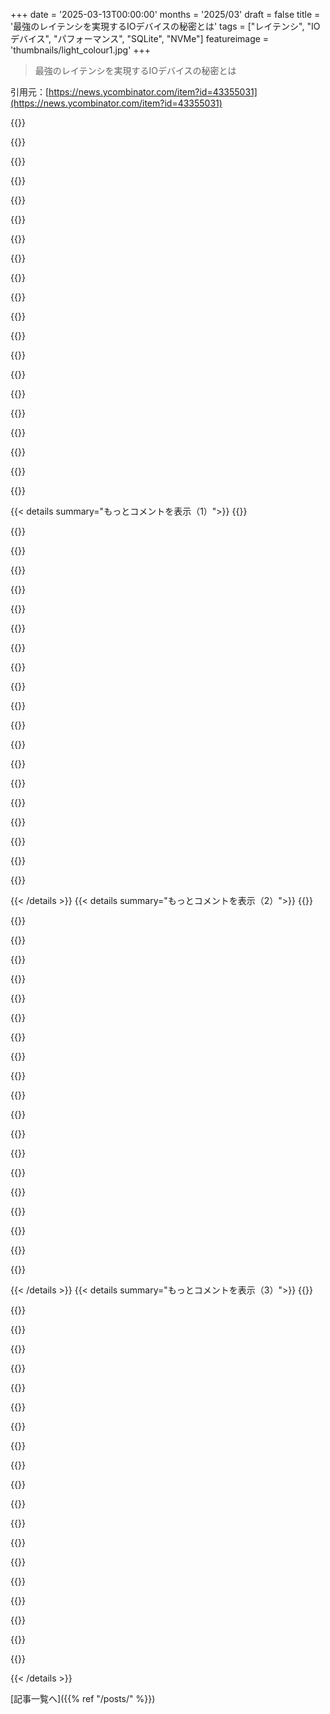 +++
date = '2025-03-13T00:00:00'
months = '2025/03'
draft = false
title = '最強のレイテンシを実現するIOデバイスの秘密とは'
tags = ["レイテンシ", "IOデバイス", "パフォーマンス", "SQLite", "NVMe"]
featureimage = 'thumbnails/light_colour1.jpg'
+++

> 最強のレイテンシを実現するIOデバイスの秘密とは

引用元：[https://news.ycombinator.com/item?id=43355031](https://news.ycombinator.com/item?id=43355031)

{{<matomeQuote body="ブログの作者です。この記事を書くのが楽しかった。今までで一番複雑な記事で、インタラクティブなビジュアルのために数千行のjsを書いたよ。みんな楽しんでくれるといいな。" userName="bddicken" createdAt="2025-03-13T17:19:06" color="#ff5733">}}

{{<matomeQuote body="アニメーションが素晴らしくて、インタラクティブな部分もすごい！例えとしてHDDとSSDのレイテンシの違いを視覚化するのが分かりやすくて、仕事で説明することが多いから助かる。すごい作品だね。" userName="b0rbb" createdAt="2025-03-13T21:59:18" color="#ff5c5c">}}

{{<matomeQuote body="ありがとう！ビジュアルがこの投稿に特別な要素を加えていると思う。時間がレイテンシ説明の重要な要素だからね。" userName="bddicken" createdAt="2025-03-13T23:22:07" color="#ff33a1">}}

{{<matomeQuote body="視覚重視の人々のために技術的な娯楽とブランド構築へのマーケティング予算投資にリーダーシップをありがとう！" userName="walterbell" createdAt="2025-03-14T15:52:42" color="">}}

{{<matomeQuote body="ビジュアルが素晴らしい；バウンスボックスはレイテンシの相対的な例えとして今まで見た中で一番いいと思う。あなたの”1 in a million”の耐久性についての意見は、ダウンタイムの短さを考慮すると悲観的すぎるんじゃない？例えば、回復が10分だとしたら、3つのサーバーが月に1回ずつ故障する保証があったら、実際には200万分の1じゃないかな。顧客が100万人いるときに1 in a millionは良くないよね！" userName="jasonthorsness" createdAt="2025-03-13T17:48:19" color="#ff33a1">}}

{{<matomeQuote body="＞あなたの”1 in a million”の耐久性についての意見は、ダウンタイムの短さを考慮すると悲観的すぎるんじゃない？もちろん。本当の耐久性はこれより遥かに高い。誰もデータを失う心配をする必要がないっていう安心感を提供しているんだ。" userName="bddicken" createdAt="2025-03-13T18:00:54" color="#ff33a1">}}

{{<matomeQuote body="＞一つのサーバーにすべてのデータを保存するのではなく、いくつかのコンピュータにレプリケートすることができる。一般的にはプライマリサーバーがすべての書き込みリクエストを受け取り、そのデータが2つ以上の追加サーバーにレプリケートされるという方法がある。この三つの場所にデータがあれば、データを失う可能性が非常に小さくなるってことだよね。私の理解は合ってる？" userName="alfons_foobar" createdAt="2025-03-13T21:43:31" color="#ff33a1">}}

{{<matomeQuote body="PlanetScale Metalでは半非同期レプリケーションを使っていて、プライマリがコミットする前に少なくとも1つのレプリカからACKを受け取る必要があるよ。" userName="bddicken" createdAt="2025-03-13T23:24:45" color="#45d325">}}

{{<matomeQuote body="あの…やっぱりネットワークホップがあるってこと？" userName="alfons_foobar" createdAt="2025-03-14T14:03:07" color="">}}

{{<matomeQuote body="書き込みの場合はそうだけど、ワークロードが90%リードだったらどうなるの？" userName="bddicken" createdAt="2025-03-15T20:31:14" color="">}}

{{<matomeQuote body="確かに読み込みが多いワークロードにはすごく合ってるね！もっと裏で何が起きてるか理解したくてさ。" userName="alfons_foobar" createdAt="2025-03-16T09:33:59" color="">}}

{{<matomeQuote body="リクエストを受け取った時にAckは送られるの？それともリモートのディスクに保存された時？" userName="anonymousDan" createdAt="2025-03-14T00:04:23" color="">}}

{{<matomeQuote body="これを作った人に感謝だね！ちょっと脱線だけど、これを使った教材は中高生にリアルな学びを提供できると思う。" userName="the_arun" createdAt="2025-03-13T18:16:53" color="#38d3d3">}}

{{<matomeQuote body="これが高校のカリキュラムで使われたらすごくいいね。" userName="bddicken" createdAt="2025-03-13T19:04:50" color="">}}

{{<matomeQuote body="サーバー3台が1ヶ月でダウンする確率は百万分の1だって。失敗したノードをすぐに交換すれば、リスクは大きく下がる。計算は合ってるかもだけど、30分の間に全滅する確率は213,160,000分の1になるんだ。" userName="mixermachine" createdAt="2025-03-13T19:03:37" color="#38d3d3">}}

{{<matomeQuote body="でも、失敗は独立で無関係だと仮定してる点が気になる。実際には、失敗が相関していることは多いから、リスクがより高くなるかも。" userName="TylerE" createdAt="2025-03-14T06:38:49" color="#ff5733">}}

{{<matomeQuote body="その通りだね。サーバーの場所によってかなり影響される。失敗が無関係だって見積もりは簡単だけどさ。" userName="mixermachine" createdAt="2025-03-15T12:27:59" color="">}}

{{<matomeQuote body="努力のレベルがすごく伝わってくるよ。どれくらいの時間を費やしたと思う？キーボードでの時間と頭の中で考える時間は全然違うよね。" userName="zalebz" createdAt="2025-03-13T17:32:55" color="">}}

{{<matomeQuote body="ありがとう！去年の10月から始めて、他のこともやってきたけど、これには200時間以上かけたね。参考までに、合併用のgit diffは＋5,820、−1だよ。" userName="bddicken" createdAt="2025-03-13T17:37:44" color="#45d325">}}

{{<matomeQuote body="半分オンテーマだけど、アニメーションに使ったライブラリは何？ソースページからはすぐに分からないから。コンテンツについては十分に分かってるから、特に意見はないけどさ。" userName="dormando" createdAt="2025-03-13T17:47:25" color="">}}

{{< details summary="もっとコメントを表示（1）">}}
{{<matomeQuote body="d3.jsをめっちゃ使って作ったよ。" userName="bddicken" createdAt="2025-03-13T17:52:39" color="">}}

{{<matomeQuote body="小ネタだけど、MacOSのChrome 133.0.6943.142では見れなかった。Firefoxでは問題なし。" userName="petedoyle" createdAt="2025-03-13T19:58:30" color="">}}

{{<matomeQuote body="こっちはFirefoxでアニメーションが無いけど、Braveではちゃんと表示される。ブラウザコンソールがこちらのリンクをバンバン出してる：＜https://react.dev/errors/418?invariant=418＞。追記：どうやらユーザースタイルの拡張機能が原因みたい。Reactがそれを嫌ってページが壊れちゃう。" userName="homebrewer" createdAt="2025-03-13T20:02:37" color="#45d325">}}

{{<matomeQuote body="おお、興味深い！理想的ではないけど、拡張機能の問題なんだね。" userName="bddicken" createdAt="2025-03-13T20:44:28" color="">}}

{{<matomeQuote body="面白いね。何かブラウザの拡張が影響してるかも？コンソールのエラーも教えて。" userName="bddicken" createdAt="2025-03-13T20:45:04" color="">}}

{{<matomeQuote body="やっぱりそうだった！拡張機能を一つずつ無効にしていったらreflect.appの拡張だと判明。編集：彼らのDiscordに報告したよ。大丈夫だった！素晴らしい作品だね！" userName="petedoyle" createdAt="2025-03-13T21:02:44" color="#ff5c5c">}}

{{<matomeQuote body="こういうデータビジュアライゼーションが大好き。スケールの比較を内面化するのが苦手だけど、視覚化で直感がかなり掴めるよ。素晴らしい仕事、ありがとう！" userName="anymouse123456" createdAt="2025-03-14T11:58:09" color="#785bff">}}

{{<matomeQuote body="時間要素がある分、視覚が特に重要だと思う。いい感じだね。" userName="bddicken" createdAt="2025-03-14T16:18:44" color="#ff5c5c">}}

{{<matomeQuote body="あなたのテープ操作モデルを見て嬉しかった。COBOL時代にかなり使ってた。記事の理由で、シーケンシャルスキャンを最大限に使おうとしたけど、COBOLはそれが得意だった。処理速度の遅さとドライブヘッドからくるブロックの流れにギャップがあると、ドライブがオーバーシュートしちゃって、追いつけなくなる。コードを見直して修正してた。" userName="hodgesrm" createdAt="2025-03-16T17:26:10" color="#ff33a1">}}

{{<matomeQuote body="Bartosz Ciechanowskiの影響を受けてる？最初に思ったのは、彼がこの投稿のビジュアルを担当したのかと思ったよ。" userName="AlphaWeaver" createdAt="2025-03-13T20:56:03" color="">}}

{{<matomeQuote body="素晴らしいプレゼンテーションだね。概念を理解するのに役立つよ。ただ、SSDの並列処理の影響が少し過小評価されてる気がする。ハイエンドのデバイスでは8チャンネルコントローラーが一般的で、4KランダムIOPSはキューの深さとともにスケールするんだけど、入門としてはこの例で十分かも。PlanetScaleがこの方向に進んで知識を共有してるのを見るのはいいね。" userName="logsr" createdAt="2025-03-13T18:54:03" color="#38d3d3">}}

{{<matomeQuote body="情報ありがとう！もっと学びたい人のために、参考になる資料とかあれば教えてほしいな。" userName="bddicken" createdAt="2025-03-13T19:40:21" color="">}}

{{<matomeQuote body="EC2でローカルのNVMeが付いてるメタルインスタンスって実際に何なの？最小の遅いGravitonを除いて、AWSでベアメタルインスタンスを取得するには月に約2.3k USDかかるって前に見たけど。" userName="alexellisuk" createdAt="2025-03-13T17:48:48" color="">}}

{{<matomeQuote body="視覚化が素晴らしいね。見たり遊んだりするのが楽しくて、記事ととても合ってる。これを誇りに思っていいよ、すごく楽しめた。" userName="tombert" createdAt="2025-03-13T21:54:41" color="#ff5c5c">}}

{{<matomeQuote body="Safariではアニメーションが見えないんだ。可変幅のフォントが好みだし、モノスペースの文章は読みづらい。それにReader Modeを使うとテキストの色付けが消えちゃうし、視覚効果も隠れちゃうかも。" userName="layer8" createdAt="2025-03-14T02:53:48" color="">}}

{{<matomeQuote body="面白いね！何かエラーが報告できることある？Safariでも動くはずだけど、カスタム設定があるのか、古いバージョンを使ってるのかな？" userName="bddicken" createdAt="2025-03-14T02:58:54" color="">}}

{{<matomeQuote body="AndroidのChromeを使ってるけど、AdGuardがあなたの視覚化を全部ブロックしてるよ、FYI。" userName="chris_pie" createdAt="2025-03-14T14:18:27" color="">}}

{{<matomeQuote body="視覚化が一つも見当たらないんだ。JavaScriptを使わずにウェブを使ってるから、静的な画像を埋め込むか追加してはどうかな？" userName="inetknght" createdAt="2025-03-13T17:23:29" color="">}}

{{<matomeQuote body="視覚化がこの記事にとても貢献してるね。全体のテーマはレイテンシーで、視覚化によってテープがHDDより遅く、HDDがSSDより遅い理由がわかりやすくなるし、楽しいよ。最近はJavaScriptなしで、何をしてるの？" userName="bddicken" createdAt="2025-03-13T17:28:01" color="#ff33a1">}}

{{<matomeQuote body="＞”最近はJavaScriptなしで、何をしてるの？”<br>ウェブを閲覧したり、メールの送受信をしたり、ストーリーを読んだり、ゲームをしたり、普通のことをしてるよ。主にネイティブアプリを使って、JavaScriptを使うサイトを選んでるんだ。" userName="inetknght" createdAt="2025-03-13T17:31:50" color="">}}


{{< /details >}}
{{< details summary="もっとコメントを表示（2）">}}
{{<matomeQuote body="SQLite+NVMeの組み合わせを推してるんだけど、これでいつも通りよりもトラブルに深くハマれるかもしれないんだ。場合によっては、水平スケールせずに解決できちゃうかも。レイテンシはパフォーマンスの王様だし、特にアイテムをシリアルに処理しなきゃいけないケースではね。SQLiteをNVMeで動かせば他にはないレイテンシの利点が得られると思う。実際の使い方では、メモリ上で動かすよりもNVMeの方が大きな効果があるとは思えない。" userName="bob1029" createdAt="2025-03-13T18:05:58" color="#ff5c5c">}}

{{<matomeQuote body="SQLiteを選ぶ理由って何だろう？Postgresみたいな従来型のクライアントサーバーDBの方がいいんじゃない？単一ホストなら少し早いかもしれないけど、2台のWebサーバーがあったらお互いにDBに書き込むのが大変になるし。＞“レイテンシはパフォーマンスの王様だ”ってのはちょっと誤解を招くかな。まず、一貫性がないとパフォーマンスは意味がないし、複数のWebサーバーがあるとその問題が出てくる。" userName="crazygringo" createdAt="2025-03-13T19:35:46" color="">}}

{{<matomeQuote body="SQLiteのシングルライター制限に当たるまでは、Postgresにより多くのCPUサイクルを使う必要はないよ。" userName="conradev" createdAt="2025-03-13T20:13:45" color="">}}

{{<matomeQuote body="その制限は、特にリードオンリーなSQLiteやセッションごとに一つのSQLiteに計画を立ててない場合、すぐに直面することになるよ。" userName="chatmasta" createdAt="2025-03-14T03:05:09" color="">}}

{{<matomeQuote body="うーん、想像つかないな。ほとんどのCRUDアプリはOLTPでリードオンリーなんじゃないかな。普通のCRUDアプリでSQLiteをぎりぎりまで使うには、数千の同時ユーザーが必要になる気がする。" userName="conradev" createdAt="2025-03-14T18:47:05" color="">}}

{{<matomeQuote body="ほとんどの企業のOLAP処理ではその制限には達しないと思うよ。ほとんどがリードオンリーのSQLiteだからね。書き込みは通常、バッチ処理されてて、業務外に実行されるからSQLiteの制限は関係ないんだ。" userName="spratzt" createdAt="2025-03-14T10:07:07" color="#45d325">}}

{{<matomeQuote body="バッチ処理はどこでやってるの？" userName="andai" createdAt="2025-03-14T16:54:11" color="">}}

{{<matomeQuote body="DuckDBの信者が操ってる別のシステムだよ。" userName="chatmasta" createdAt="2025-03-14T17:45:07" color="">}}

{{<matomeQuote body="必要になる可能性が高いなら、最初からPostgresを選んだ方がいいと思うよ。SQLiteから後で切り替えるのは手間だからね。小さなトラフィックなら、ウェブアプリと同じホストで動かすのは簡単だし、Unix認証ならパスワードも管理いらないし。複数のライターが必要になった時に、DBクエリを全部書き直す必要はないよ。" userName="theamk" createdAt="2025-03-14T03:57:23" color="#ff5c5c">}}

{{<matomeQuote body="全体の目的はネットワークの遅延を避けることなんだ。アプリケーション <-> SQLite <-> NVMeは、アプリケーション <-> Postgresクライアント <-> ネットワーク <-> Postgresサーバー <-> NVMeよりも桁違いにレイテンシが少ない。＞“できるだけシリアルなDBクエリを避けるべき”っていうのは、その決定権は俺にはないんだ。ビジネス側が決めるから。" userName="bob1029" createdAt="2025-03-13T20:36:28" color="">}}

{{<matomeQuote body="Postgresは同じマシンでUnixソケットをサポートしてるよ。そのおかげで127.0.0.1のTCPスタックよりレイテンシが大幅に改善されるんだ。" userName="myflash13" createdAt="2025-03-14T07:39:29" color="#ff33a1">}}

{{<matomeQuote body="”…は桁違いにレイテンシが少ない…”って本当？ローカルネットワークアクセスはローカルIPCと大差ないはずだよ。" userName="sedatk" createdAt="2025-03-13T20:52:49" color="">}}

{{<matomeQuote body="＞ローカルネットワークアクセス　MySQLやPostgres、DB2、Oracleなどがアプリケーションと同じマシンで動くプロダクションシナリオってどんなの？ほとんどのベンダーはそうするなって言うと思う。" userName="bob1029" createdAt="2025-03-13T23:10:37" color="">}}

{{<matomeQuote body="95％のウェブサイトがAmazonやGoogleじゃないの？小さなVMで運営されているサイトはたくさんあるよ。Postgresは512MBの環境でも快適に動くからね。" userName="TylerE" createdAt="2025-03-14T06:41:55" color="">}}

{{<matomeQuote body="SQLiteをローカルで使うなら、Postgresもローカルで使うのは全然ありだよ。シャーディングの問題も解決済みなんだからさ。" userName="chatmasta" createdAt="2025-03-14T03:04:06" color="">}}

{{<matomeQuote body="＞私はほとんどのベンダーがそうするなって言うと思う　それは違うよ。Apacheが動いてる同じホストにPostgresやMySQLを置くのは、新しく始めるサイトでは非常に一般的だから。512MBのインスタンスでも問題なく動くし、SSDでもかなりのトラフィックに耐えられる。人気が出たら、次はデータベースを別サーバーに分けるけど、その理由は複数のウェブサーバーが必要になるから。データベースは思ってるほど重くないよ。" userName="crazygringo" createdAt="2025-03-14T13:19:12" color="#ff33a1">}}

{{<matomeQuote body="コンテクストスイッチとmmapアクセスは、しばしばmmapアクセスより遅くなることがあるよ。" userName="bobmcnamara" createdAt="2025-03-14T03:52:15" color="">}}

{{<matomeQuote body="SQLiteにはIPCが無いんじゃない？" userName="badmintonbaseba" createdAt="2025-03-14T09:29:15" color="">}}

{{<matomeQuote body="複数のプロセスから同じデータベースにアクセスすればIPCはあるよ。" userName="nolist_policy" createdAt="2025-03-14T09:45:08" color="">}}

{{<matomeQuote body="SQLiteの同時アクセス時のIPCメカニズムについて、ファイルロックやOSが確保する原子的なIO操作以外に何かあるの？" userName="badmintonbaseba" createdAt="2025-03-14T14:08:31" color="">}}


{{< /details >}}
{{< details summary="もっとコメントを表示（3）">}}
{{<matomeQuote body="過去にテストしたけど、PostgresはローカルネットワークよりUnixソケットの方が明らかに速いよ。" userName="myflash13" createdAt="2025-03-14T07:40:46" color="#ff33a1">}}

{{<matomeQuote body="“データベースのレイテンシは一般的にインターネットの往復レイテンシに比べて微小”って言ったんだけど、ユーザーとウェブサイトの間を指してるの。だから、ローカルネットワークのホップで注文のあるレイテンシにはならないよ。記事でもデータセンター内の往復で5倍遅いって言ってるし、データベースがクエリ実行する時間に比べれば大したことない。それに最適化しすぎるのは時期尚早な例だよ。" userName="crazygringo" createdAt="2025-03-13T21:37:37" color="#ff5733">}}

{{<matomeQuote body="SQLiteはプロセス内で動かせるけど、プロセスコンテキストスイッチでレイテンシと帯域幅が10倍悪化することもある。n＋1秒とかで開発時間が節約できることもあるよ。" userName="392" createdAt="2025-03-14T00:59:14" color="">}}

{{<matomeQuote body="＞レイテンシと帯域幅が10倍悪化することもある。そんなことはないよ。帯域幅に関する主張が意味を持たない。速度差は1％か5％の話であって、10倍じゃない。" userName="crazygringo" createdAt="2025-03-14T13:32:11" color="">}}

{{<matomeQuote body="絶対に悪化するよ。同じコアでのコンテキストスイッチは数マイクロ秒だけど、コア間を超えると数十から数百マイクロ秒かかることもある。" userName="bob1029" createdAt="2025-03-14T16:40:38" color="">}}

{{<matomeQuote body="数百マイクロ秒とかL1アクセスって何言ってるの？プロセス間の通信は、クエリ実行に必要なディスクやSSDのアクセスと処理に比べると無視できるレベルだよ。SQLiteがプロセス内で動くのはシンプルさと便利さのためだし、パフォーマンスが悪化することもある。" userName="crazygringo" createdAt="2025-03-15T13:59:13" color="#ff5c5c">}}

{{<matomeQuote body="Postgresを同じサーバーで使うならIPCのオーバーヘッドについて、自分の直感と永続的なプロセスからの節約を天秤にかけて考えてみて。SQLiteは取引の間に別のプロセスがデータベースを完全に変えちゃうから、あまりキャッシュできない。Postgresはデータベースの全てを知ってるよ。" userName="immibis" createdAt="2025-03-14T19:49:58" color="">}}

{{<matomeQuote body="SQLiteは書き込みの並列性があまり得意じゃない。サポートはしてるけど、ちょっと扱いづらくて失敗することも。特定のモードを使う以外にも、アプリで書き込み用のスレッドを一つにしておくトリックが有効。" userName="cynicalsecurity" createdAt="2025-03-13T20:13:33" color="">}}

{{<matomeQuote body="＞書き込み用のスレッドが一つだけで問題ないなら、SQLiteは絶対に優れている。コマンドをマイクロ秒単位で処理することが目的なんだから、書き込みは一つで済むのが理想だよ。金融取引所もこの前提で運営されてる。" userName="bob1029" createdAt="2025-03-13T20:38:32" color="#ff33a1">}}

{{<matomeQuote body="金融取引所が永続データストアに対してシングルスレッドの書き込みを行ってるなんて信じられない。もしそうだと証明できるリンクがあれば教えてほしい。" userName="chatmasta" createdAt="2025-03-14T03:06:17" color="">}}

{{<matomeQuote body="＞https://www.infoq.com/presentations/LMAX/ 記事のソースとしてのリンクだね。" userName="bob1029" createdAt="2025-03-14T09:36:11" color="">}}

{{<matomeQuote body="それは金融取引所じゃなくてスポーツベッティングや経費管理システムだよ。データセンターは特別なハードウェアを使ってるから、sqliteがその裏で動いてるとは思えない。オーダーマッチングはシングルスレッドだし、電子取引システムの実装について知ってる人がいたら知りたいな。" userName="diziet_sma" createdAt="2025-03-14T16:08:56" color="#785bff">}}

{{<matomeQuote body="デスクトップでNVMeディスクを使ってfsync()をやったら1〜2msのレイテンシを測定した。最新のシステムだと約800usだよ。" userName="jstimpfle" createdAt="2025-03-13T18:25:37" color="">}}

{{<matomeQuote body="あんまりそうは思わないな。これはWD 850X Gen4 SSDでのfio randwriteワークロードの結果だよ。" userName="rbranson" createdAt="2025-03-13T18:41:59" color="">}}

{{<matomeQuote body="O_DIRECTを使ったら逆に大きな違いに気づかされた。ありがとう！" userName="jstimpfle" createdAt="2025-03-13T19:26:02" color="">}}

{{<matomeQuote body="ランダム書き込みとfsyncは同じじゃない。消費者向けSSDの連続書き込みは耐久性がないからすごく速いよ。" userName="wmf" createdAt="2025-03-13T20:27:11" color="">}}

{{<matomeQuote body="これはどのドライブで、トリムが必要か？ NVMeデバイスは、特に消費者向けでは品質に差があるんだ。僕の前の仕事では、こういったレイテンシを持つドライブはアウトだったよ。" userName="dzr0001" createdAt="2025-03-13T19:14:35" color="">}}

{{<matomeQuote body="今使ってるのはSAMSUNG MZVL21T0HCLR-00BH1で新しい仕事用ラップトップに搭載されてる。250us下回ることができない。前のWD_BLACK SN850XはM.1スロットに接続されてたけど遅かったかも。今のエンタープライズハードウェアの性能についての情報を探してるんだけど、いい情報源が見つからない。" userName="jstimpfle" createdAt="2025-03-13T22:05:48" color="">}}

{{<matomeQuote body="NVMeはただのプロトコルだよ。ゴミのようなドライブから高級車並みの価格のものまでいろんなのがある。結局、DRAMのレイテンシには及ばないけどね。" userName="kev009" createdAt="2025-03-14T07:47:39" color="">}}

{{<matomeQuote body="この内容、めっちゃ役立ったし、商品を宣伝してるとは忘れちゃうくらいだよね！グラフィックやインタラクティブな部分も素晴らしかった。" userName="magicmicah85" createdAt="2025-03-13T18:23:47" color="#ff33a1">}}


{{< /details >}}


[記事一覧へ]({{% ref "/posts/" %}})
